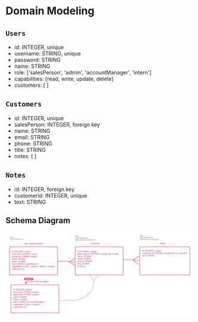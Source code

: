 # Domain Modeling

## `Users`

* id: INTEGER, unique
* username: STRING, unique
* password: STRING
* name: STRING
* role: ['salesPerson', 'admin', 'accountManager', 'intern']
* capabilities: [read, write, update, delete]
* customers: [ ]

## `Customers`

* id: INTEGER, unique
* salesPerson: INTEGER, foreign key
* name: STRING
* email: STRING
* phone: STRING
* title: STRING
* notes: [ ]

## `Notes`

* id: INTEGER, foreign key
* customerId: INTEGER, unique
* text: STRING

## Schema Diagram

![Schema diagram](../assets/UML2.JPG)
